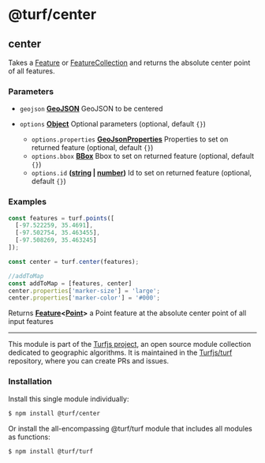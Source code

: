 # @turf/center

<!-- Generated by documentation.js. Update this documentation by updating the source code. -->

## center

Takes a [Feature][1] or [FeatureCollection][2] and returns the absolute center point of all features.

### Parameters

*   `geojson` **[GeoJSON][3]** GeoJSON to be centered
*   `options` **[Object][4]** Optional parameters (optional, default `{}`)

    *   `options.properties` **[GeoJsonProperties][1]** Properties to set on returned feature (optional, default `{}`)
    *   `options.bbox` **[BBox][5]** Bbox to set on returned feature (optional, default `{}`)
    *   `options.id` **([string][6] | [number][7])** Id to set on returned feature (optional, default `{}`)

### Examples

```javascript
const features = turf.points([
  [-97.522259, 35.4691],
  [-97.502754, 35.463455],
  [-97.508269, 35.463245]
]);

const center = turf.center(features);

//addToMap
const addToMap = [features, center]
center.properties['marker-size'] = 'large';
center.properties['marker-color'] = '#000';
```

Returns **[Feature][1]<[Point][8]>** a Point feature at the absolute center point of all input features

[1]: https://tools.ietf.org/html/rfc7946#section-3.2

[2]: https://tools.ietf.org/html/rfc7946#section-3.3

[3]: https://tools.ietf.org/html/rfc7946#section-3

[4]: https://developer.mozilla.org/docs/Web/JavaScript/Reference/Global_Objects/Object

[5]: https://tools.ietf.org/html/rfc7946#section-5

[6]: https://developer.mozilla.org/docs/Web/JavaScript/Reference/Global_Objects/String

[7]: https://developer.mozilla.org/docs/Web/JavaScript/Reference/Global_Objects/Number

[8]: https://tools.ietf.org/html/rfc7946#section-3.1.2

<!-- This file is automatically generated. Please don't edit it directly. If you find an error, edit the source file of the module in question (likely index.js or index.ts), and re-run "yarn docs" from the root of the turf project. -->

---

This module is part of the [Turfjs project](https://turfjs.org/), an open source module collection dedicated to geographic algorithms. It is maintained in the [Turfjs/turf](https://github.com/Turfjs/turf) repository, where you can create PRs and issues.

### Installation

Install this single module individually:

```sh
$ npm install @turf/center
```

Or install the all-encompassing @turf/turf module that includes all modules as functions:

```sh
$ npm install @turf/turf
```
